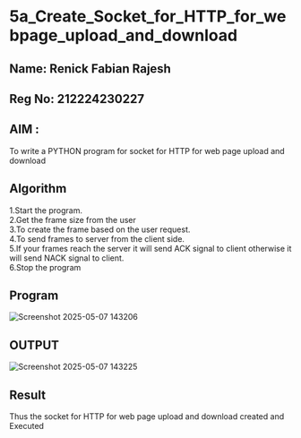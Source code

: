 # 5a_Create_Socket_for_HTTP_for_webpage_upload_and_download
## Name: Renick Fabian Rajesh
## Reg No: 212224230227
## AIM :
To write a PYTHON program for socket for HTTP for web page upload and download
## Algorithm

1.Start the program.
<BR>
2.Get the frame size from the user
<BR>
3.To create the frame based on the user request.
<BR>
4.To send frames to server from the client side.
<BR>
5.If your frames reach the server it will send ACK signal to client otherwise it will send NACK signal to client.
<BR>
6.Stop the program
<BR>
## Program 
![Screenshot 2025-05-07 143206](https://github.com/user-attachments/assets/9648cd76-625a-4c1a-940b-e28a27046857)

## OUTPUT
![Screenshot 2025-05-07 143225](https://github.com/user-attachments/assets/dfd666ae-8e4d-4680-b8ed-bf41587a05d3)

## Result
Thus the socket for HTTP for web page upload and download created and Executed
